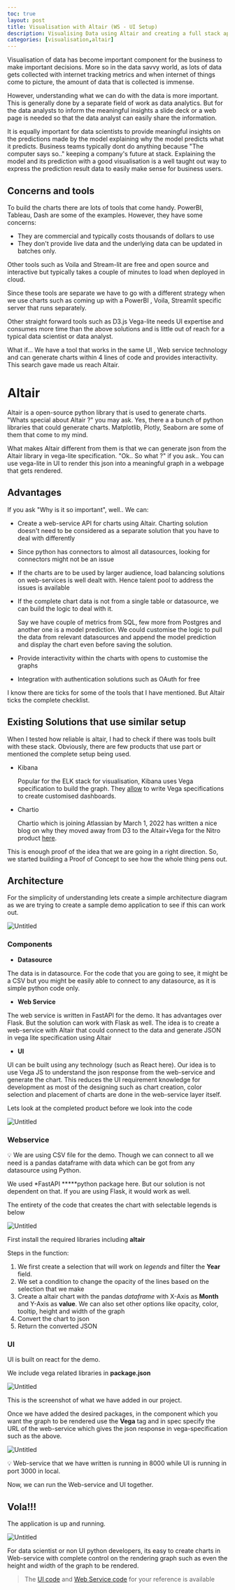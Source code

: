 ```yaml
---
toc: true
layout: post
title: Visualisation with Altair (WS - UI Setup)
description: Visualising Data using Altair and creating a full stack application (Web service UI setup)
categories: [visualisation,altair]
---
```


Visualisation of data has become important component for the business to make important decisions. More so in the data savvy world, as lots of data gets collected with internet tracking metrics and when internet of things come to picture, the amount of data that is collected is immense. 

However, understanding what we can do with the data is more important. This is generally done by a separate field of work as data analytics. But for the data analysts to inform the meaningful insights a slide deck or a web page is needed so that the data analyst can easily share the information.

It is equally important for data scientists to provide meaningful insights on the predictions made by the model explaining why the model predicts what it predicts. Business teams typically dont do anything because "The computer says so.." keeping a company's future at stack. Explaining the model and its prediction with a good visualisation is a well taught out way to express the prediction result data to easily make sense for business users.

## Concerns and tools

To build the charts there are lots of tools that come handy. PowerBI, Tableau, Dash are some of the examples. However, they have some concerns:

- They are commercial and typically costs thousands of dollars to use
- They don't provide live data and the underlying data can be updated in batches only.

Other tools such as Voila and Stream-lit are free and open source and interactive but typically takes a couple of minutes to load when deployed in cloud.

Since these tools are separate we have to go with a different strategy when we use charts such as coming up with a PowerBI , Voila,  Streamlit specific server that runs separately.

Other straight forward tools such as D3.js Vega-lite needs UI expertise and consumes more time than the above solutions and is little out of reach for a typical data scientist or data analyst.

What if... We have a tool that works in the same UI , Web service technology and can generate charts within 4 lines of code and provides interactivity. This search gave made us  reach Altair. 

# Altair

Altair is a open-source python library that is used to generate charts. "Whats special about Altair ?" you may ask. Yes, there a a bunch of python libraries that could generate charts. Matplotlib, Plotly, Seaborn are some of them that come to my mind. 

What makes Altair different from them is that we can generate json from the Altair library in vega-lite specification. "Ok.. So what ?" if you ask.. You can use vega-lite in UI to render this json into a meaningful graph in a webpage that gets rendered.

## Advantages

If you ask "Why is it so important", well.. We can:

- Create a web-service API for charts using Altair. Charting solution doesn't need to be considered as a separate solution that you have to deal with differently
- Since python has connectors to almost all datasources, looking for connectors might not be an issue
- If the charts are to be used by larger audience, load balancing solutions on web-services is well dealt with. Hence talent pool to address the issues is available
- If the complete chart data is not from a single table or datasource, we can build the logic to deal with it.
    
    Say we have couple of metrics from SQL, few more from Postgres and another one is a model prediction. We could customise the logic to pull the data from relevant datasources and append the model prediction and display the chart even before saving the solution.
    
- Provide interactivity within the charts with opens to customise the graphs
- Integration with authentication solutions such as OAuth for free

I know there are ticks for some of the tools that I have mentioned. But Altair ticks the complete checklist.

## Existing Solutions that use similar setup

When I tested how reliable is altair, I had to check if there was tools built with these stack. Obviously, there are few products that use part or mentioned the complete setup being used.

- Kibana
    
    Popular for the ELK stack for visualisation, Kibana uses Vega specification to build the graph. They [allow](https://www.elastic.co/guide/en/kibana/current/vega.html) to write Vega specifications to create customised dashboards.
    
- Chartio
    
    Chartio which is joining Atlassian by March 1, 2022 has written a nice blog on why they moved away from D3 to the Altair+Vega for the Nitro product [here](https://chartio.com/blog/the-best-charts-for-our-customers-why-chartio-chose-vega/).
    

This is enough proof of the idea that we are going in a right direction. So, we started building a Proof of Concept to see how the whole thing pens out.

## Architecture

For the simplicity of understanding lets create a simple architecture diagram as we are trying to create a sample demo application to see if this can work out.

![Untitled](/ml_posts/images/posts/2021-12-15-altair-vis/Untitled.png)

### Components

- **Datasource**

The data is in datasource. For the code that you are going to see, it might be a CSV but you might be easily able to connect to any datasource, as it is simple python code only.

- **Web Service**

The web service is written in FastAPI for the demo. It has advantages over Flask. But the solution can work with Flask as well. The idea is to create a web-service with Altair that could connect to the data and generate JSON in vega lite specification using Altair

- **UI**

UI can be built using any technology (such as React here). Our idea is to use Vega JS to understand the json response from the web-service and generate the chart. This reduces the UI requirement knowledge for development as most of the designing such as chart creation, color selection and placement of charts are done in the web-service layer itself.

Lets look at the completed product before we look into the code

![Untitled](/ml_posts/images/posts/2021-12-15-altair-vis/untitled.gif)

### Webservice

<aside>
💡 We are using CSV file for the demo. Though we can connect to all we need is a pandas dataframe with data which can be got from any datasource using Python.

</aside>

We used *FastAPI *****python package here. But our solution is not dependent on that. If you are using Flask, it would work as well.

The entirety of the code that creates the chart with selectable legends is below 

![Untitled](/ml_posts/images/posts/2021-12-15-altair-vis/Untitled%202.png)

First install the required libraries including **altair**

Steps in the function:

1. We first create a selection that will work on *legends* and filter the **Year** field.
2. We set a condition to change the opacity of the lines based on the selection that we make
3. Create a altair chart with the pandas *dataframe* with X-Axis as **Month** and Y-Axis as **value**. We can also set other options like opacity, color, tooltip, height and width of the graph
4. Convert the chart to json
5. Return the converted JSON

### UI

UI is built on react for the demo. 

We include vega related libraries in **package.json**

![Untitled](/ml_posts/images/posts/2021-12-15-altair-vis/Untitled%203.png)

This is the screenshot of what we have added in our project.

Once we have added the desired packages, in the component which you want the graph to be rendered use the **Vega** tag and in spec specify the URL of the web-service which gives the json response in vega-specification such as the above.

![Untitled](/ml_posts/images/posts/2021-12-15-altair-vis/Untitled%204.png)

<aside>
💡 Web-service that we have written is running in 8000 while UI is running in port 3000 in local.

</aside>

Now, we can run the Web-service and UI together.

## Vola!!!

The application is up and running.

![Untitled](/ml_posts/images/posts/2021-12-15-altair-vis/Untitled%205.png)

For data scientist or non UI python developers, its easy to create charts in Web-service with complete control on the rendering graph such as  even the height and width of the graph to be rendered.

> The [UI code](https://github.com/nareshr8/altair-ui) and [Web Service code](https://github.com/nareshr8/altair-ws) for your reference is available
